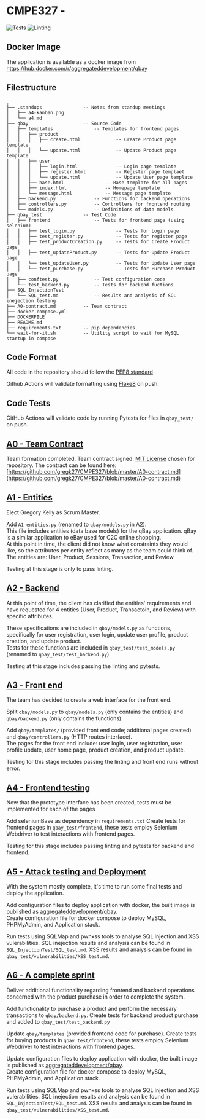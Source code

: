 # CMPE327 - 
![Tests](https://github.com/gregk27/CMPE327/actions/workflows/pytest.yml/badge.svg)
![Linting](https://github.com/gregk27/CMPE327/actions/workflows/style_check.yml/badge.svg)

## Docker Image
The application is available as a docker image from https://hub.docker.com/r/aggregateddevelopment/qbay

## Filestructure
```
.
├── .standups               -- Notes from standup meetings
│   ├── a4-kanban.png       
│   └── a4.md
├── qbay                    -- Source Code
│   ├── templates               -- Templates for frontend pages
│   │   ├── product
│   │   │   ├── create.html             -- Create Product page template
│   │   │   └── update.html             -- Update Product page template
│   │   ├── user
│   │   │   ├── login.html              -- Login page template
│   │   │   ├── register.html           -- Register page templaet
│   │   │   └── update.html             -- Update User page template
│   │   ├── base.html               -- Base template for all pages 
│   │   ├── index.html              -- Homepage template
│   │   └── message.html            -- Message page template
│   ├── backend.py              -- Functions for backend operations
│   ├── controllers.py          -- Controllers for frontend routing
│   └── models.py               -- Definitions of data models
├── qbay_test               -- Test Code
│   ├── frontend                -- Tests for frontend page (using selenium)
│   │   ├── test_login.py               -- Tests for Login page
|   |   ├── test_register.py            -- Tests for register page
│   │   ├── test_productCreation.py     -- Tests for Create Product page
│   │   ├── test_updateProduct.py       -- Tests for Update Product page
│   │   └── test_updateUser.py          -- Tests for Update User page
│   │   └── test_purchase.py            -- Tests for Purchase Product page
│   ├── conftest.py             -- Test configuration code
│   └── test_backend.py         -- Tests for backend fuctions
├── SQL_InjectionTest
│   └── SQL_test.md             -- Results and analysis of SQL inejection testing
├── A0-contract.md          -- Team contract
├── docker-compose.yml
├── DOCKERFILE
├── README.md
├── requirements.txt        -- pip dependencies
└── wait-for-it.sh          -- Utility script to wait for MySQL startup in compose
```

## Code Format

All code in the repository should follow the [PEP8 standard](https://www.python.org/dev/peps/pep-0008/)

Github Actions will validate formatting using [Flake8](https://flake8.pycqa.org/en/latest/index.html#) on push.

## Code Tests

GitHub Actions will validate code by running Pytests for files in `qbay_test/` on push.

## [A0 - Team Contract](https://github.com/CISC-CMPE-327/Information-2021/blob/main/A0-contract.md)
Team formation completed. Team contract signed. [MIT License](https://github.com/gregk27/CMPE327/blob/master/LICENSE) chosen for repository.
The contract can be found here: [https://github.com/gregk27/CMPE327/blob/master/A0-contract.md](https://github.com/gregk27/CMPE327/blob/master/A0-contract.md)

## [A1 - Entities](https://github.com/CISC-CMPE-327/Information-2021/blob/main/A1-entities.md)
Elect Gregory Kelly as Scrum Master. 

Add `A1-entities.py` (renamed to `qbay/models.py` in A2).  
This file includes entities (data base models) for the qBay application. qBay is a similar application to eBay used for C2C online shopping.  
At this point in time, the client did not know what constraints they would like, so the attributes per entity reflect as many as the team could think of. The entities are: User, Product, Sessions, Transaction, and Review.

Testing at this stage is only to pass linting.

## [A2 - Backend](https://github.com/CISC-CMPE-327/Information-2021/blob/main/A2-backend.md)
At this point of time, the client has clarified the entities' requirements and have requested for 4 entities (User, Product, Transactoin, and Review) with specific attributes.

These specifications are included in `qbay/models.py` as functions, specifically for user registration, user login, update user profile, product creation, and update product.  
Tests for these functions are included in `qbay_test/test_models.py` (renamed to `qbay_test/test_backend.py`).

Testing at this stage includes passing the linting and pytests.

## [A3 - Front end](https://github.com/CISC-CMPE-327/Information-2021/blob/main/A3-Frontend.md)
The team has decided to create a web interface for the front end.

Split `qbay/models.py` to `qbay/models.py` (only contains the entities) and `qbay/backend.py` (only contains the functions)

Add `qbay/templates/` (provided front end code; additional pages created) and `qbay/controllers.py` (HTTP routes interface).  
The pages for the front end include: user login, user registration, user profile update, user home page, product creation, and product update.

Testing for this stage includes passing the linting and front end runs without error.

## [A4 - Frontend testing](https://github.com/CISC-CMPE-327/Information-2021/blob/main/A4-frontend-testing.md)
Now that the prototype interface has been created, tests must be implemented for each of the pages

Add seleniumBase as dependency in `requirements.txt`
Create tests for frontend pages in `qbay_test/frontend`, these tests employ Selenium Webdriver to test interactions with frontend pages.

Testing for this stage includes passing linting and pytests for backend and frontend.

## [A5 - Attack testing and Deployment](https://github.com/CISC-CMPE-327/Information-2021/blob/main/a5_deploy.md)
With the system mostly complete, it's time to run some final tests and deploy the application.

Add configuration files to deploy application with docker, the built image is published as [aggregateddevelopment/qbay](https://hub.docker.com/r/aggregateddevelopment/qbay).<br/>
Create configuration file for docker compose to deploy MySQL, PHPMyAdmin, and Application stack.

Run tests using SQLMap and pwnxss tools to analyse SQL injection and XSS vulerabilities. SQL inejection results and analysis can be found in `SQL_InjectionTest/SQL_test.md`. XSS results and analysis can be found in `qbay_test/vulnerabilities/XSS_test.md`.

## [A6 - A complete sprint](https://github.com/CISC-CMPE-327/Information-2021/blob/main/a6_full_sprint.md)
Deliver additional functionality regarding frontend and backend operations concerned with the product purchase in order to complete the system.

Add functionality to purchase a product and perform the necessary transactions to `qbay/backend.py`. Create tests for backend product purchase and added to `qbay_test/test_backend.py`

Update `qbay/templates` (provided frontend code for purchase). Create tests for buying products in `qbay_test/frontend`, these tests employ Selenium Webdriver to test interactions with frontend pages.

Update configuration files to deploy application with docker, the built image is published as [aggregateddevelopment/qbay](https://hub.docker.com/r/aggregateddevelopment/qbay).<br/>
Create configuration file for docker compose to deploy MySQL, PHPMyAdmin, and Application stack.

Run tests using SQLMap and pwnxss tools to analyse SQL injection and XSS vulerabilities. SQL inejection results and analysis can be found in `SQL_InjectionTest/SQL_test.md`. XSS results and analysis can be found in `qbay_test/vulnerabilities/XSS_test.md`.